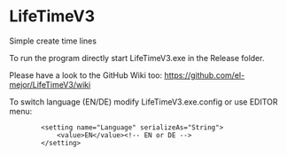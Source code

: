 # LifeTimeV3
Simple create time lines

To run the program directly start LifeTimeV3.exe in the Release folder.

Please have a look to the GitHub Wiki too: https://github.com/el-mejor/LifeTimeV3/wiki

To switch language (EN/DE) modify LifeTimeV3.exe.config or use EDITOR menu:
            
            <setting name="Language" serializeAs="String">
                <value>EN</value><!-- EN or DE -->
            </setting>


